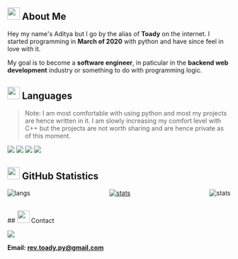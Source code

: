## <img src="https://cdn3.emoji.gg/emojis/2112_wave_animated.gif" width="28px" height="28px"> About Me

Hey my name's Aditya but I go by the alias of **Toady** on the internet. I
started programming in **March of 2020** with python and have since feel in love
with it. 

My goal is to become a **software engineer**, in paticular in the
**backend web development** industry or something to do with programming logic.

## <img src="https://cdn3.emoji.gg/emojis/7809-pepe-noted.gif" width="28x" height="28px"> Languages

> Note: I am most comfortable with using python and most my projects are hence written in it. I am slowly increasing my comfort level with C++ but the projects are not worth sharing and are hence private as of this moment.

<a href= "https://en.wikipedia.org/wiki/Python_(programming_language)"><img src= "https://img.shields.io/badge/python-1a212e?style=for-the-badge&logo=python&logoColor=white"></a>
<a href= "https://en.wikipedia.org/wiki/JavaScript"><img src= "https://img.shields.io/badge/JavaScript-1a212e?style=for-the-badge&logo=javascript&logoColor=white"></a>
<a href= "https://en.wikipedia.org/wiki/C%2B%2B"><img src= "https://img.shields.io/badge/C%2B%2B-1a212e?style=for-the-badge&logo=c%2B%2B&logoColor=white"></a>
<a href= "https://en.wikipedia.org/wiki/Java_(programming_language)"><img src= "https://img.shields.io/badge/Java-1a212e?style=for-the-badge&logo=go&logoColor=white"></a>
<!-- <a href= "https://en.wikipedia.org/wiki/Rust_(programming_language)"><img src= "https://img.shields.io/badge/Rust-1a212e?style=for-the-badge&logo=rust&logoColor=white"></a> -->

## <img src="https://cdn3.emoji.gg/emojis/9230-stats.png" width="28px" height="28px"> GitHub Statistics 

<p align="center">
<a href="https://github.com/Reverend-Toady">
  <img align="center" src="http://github-profile-summary-cards.vercel.app/api/cards/profile-details?username=Aditya-Jyoti&theme=dracula" alt="stats" />
  <img align="left" src="http://github-profile-summary-cards.vercel.app/api/cards/repos-per-language?username=Aditya-Jyoti&theme=dracula" alt="langs" />
  <img align="right" src="https://github-readme-stats.vercel.app/api?username=Aditya-Jyoti&hide=commits&theme=dracula&rank_icon=github&title=" alt="stats" />
</a>
</p>
<br>
## <img src="https://cdn3.emoji.gg/emojis/1292-person-talking.png" width="28px" height="28px"> Contact

![](https://discord.c99.nl/widget/theme-4/593036316980019220.png)

**Email: rev.toady.py@gmail.com**

